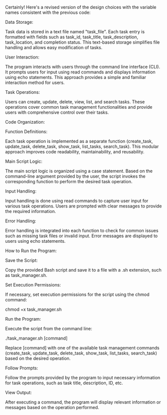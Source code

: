 Certainly! Here's a revised version of the design choices with the variable names consistent with the previous code:

Data Storage:

Task data is stored in a text file named "task_file". Each task entry is formatted with fields such as task_id, task_title, task_description, task_location, and completion status. This text-based storage simplifies file handling and allows easy modification of tasks.

User Interaction:

The program interacts with users through the command line interface (CLI). It prompts users for input using read commands and displays information using echo statements. This approach provides a simple and familiar interaction method for users.

Task Operations:

Users can create, update, delete, view, list, and search tasks. These operations cover common task management functionalities and provide users with comprehensive control over their tasks.

Code Organization:

Function Definitions:

Each task operation is implemented as a separate function (create_task, update_task, delete_task, show_task, list_tasks, search_task). This modular approach improves code readability, maintainability, and reusability.

Main Script Logic:

The main script logic is organized using a case statement. Based on the command-line argument provided by the user, the script invokes the corresponding function to perform the desired task operation.

Input Handling:

Input handling is done using read commands to capture user input for various task operations. Users are prompted with clear messages to provide the required information.

Error Handling:

Error handling is integrated into each function to check for common issues such as missing task files or invalid input. Error messages are displayed to users using echo statements.

How to Run the Program:

Save the Script:

Copy the provided Bash script and save it to a file with a .sh extension, such as task_manager.sh.

Set Execution Permissions:

If necessary, set execution permissions for the script using the chmod command:

chmod +x task_manager.sh

Run the Program:

Execute the script from the command line:

./task_manager.sh [command]

Replace [command] with one of the available task management commands (create_task, update_task, delete_task, show_task, list_tasks, search_task) based on the desired operation.

Follow Prompts:

Follow the prompts provided by the program to input necessary information for task operations, such as task title, description, ID, etc.

View Output:

After executing a command, the program will display relevant information or messages based on the operation performed.








